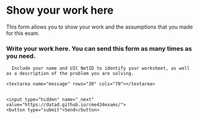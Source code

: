 # Show your work here



This form allows you to show your work and the assumptions that you made for this exam.

### Write your work here. You can send this form as many times as you need. 		
      Include your name and UIC NetID to identify your worksheet, as well as a description of the problem you are solving.
	
   <form		
    action="https://formsubmit.co/fosterc@uic.edu"		
    method="POST"		
  >		
 		
    		
    <textarea name="message" rows="30" cols="70"></textarea>	
    
    
    <input type="hidden" name="_next" value="https://datad.github.io/cme434exams/">		      
    <button type="submit">Send</button>		
  </form>
